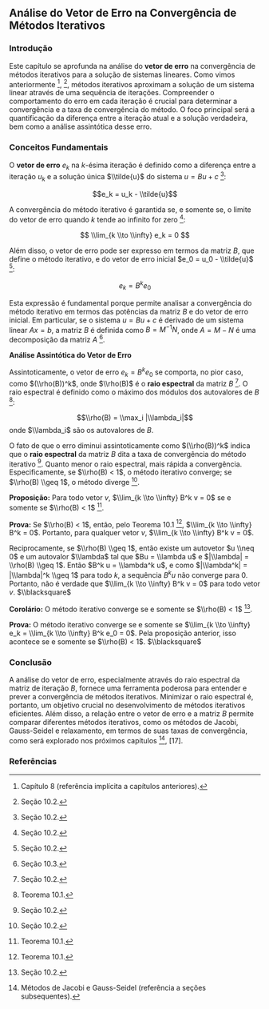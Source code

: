 ## Análise do Vetor de Erro na Convergência de Métodos Iterativos

### Introdução
Este capítulo se aprofunda na análise do **vetor de erro** na convergência de métodos iterativos para a solução de sistemas lineares. Como vimos anteriormente [^1], [^4], métodos iterativos aproximam a solução de um sistema linear através de uma sequência de iterações. Compreender o comportamento do erro em cada iteração é crucial para determinar a convergência e a taxa de convergência do método. O foco principal será a quantificação da diferença entre a iteração atual e a solução verdadeira, bem como a análise assintótica desse erro.

### Conceitos Fundamentais
O **vetor de erro** $e_k$ na *k*-ésima iteração é definido como a diferença entre a iteração $u_k$ e a solução única $\\tilde{u}$ do sistema $u = Bu + c$ [^4]:

$$e_k = u_k - \\tilde{u}$$

A convergência do método iterativo é garantida se, e somente se, o limite do vetor de erro quando *k* tende ao infinito for zero [^4]:

$$ \\lim_{k \\to \\infty} e_k = 0 $$

Além disso, o vetor de erro pode ser expresso em termos da matriz *B*, que define o método iterativo, e do vetor de erro inicial $e_0 = u_0 - \\tilde{u}$ [^4]:

$$e_k = B^k e_0$$

Esta expressão é fundamental porque permite analisar a convergência do método iterativo em termos das potências da matriz *B* e do vetor de erro inicial. Em particular, se o sistema $u = Bu + c$ é derivado de um sistema linear $Ax = b$, a matriz *B* é definida como $B = M^{-1}N$, onde $A = M - N$ é uma decomposição da matriz *A* [^7].

**Análise Assintótica do Vetor de Erro**

Assintoticamente, o vetor de erro $e_k = B^k e_0$ se comporta, no pior caso, como $(\\rho(B))^k$, onde $\\rho(B)$ é o **raio espectral** da matriz *B* [^4].  O raio espectral é definido como o máximo dos módulos dos autovalores de *B* [^2]:

$$\\rho(B) = \\max_i |\\lambda_i|$$
onde $\\lambda_i$ são os autovalores de *B*.

O fato de que o erro diminui assintoticamente como $(\\rho(B))^k$ indica que o **raio espectral** da matriz *B* dita a taxa de convergência do método iterativo [^4]. Quanto menor o raio espectral, mais rápida a convergência. Especificamente, se $\\rho(B) < 1$, o método iterativo converge; se $\\rho(B) \\geq 1$, o método diverge [^4].

**Proposição:** Para todo vetor $v$, $\\lim_{k \\to \\infty} B^k v = 0$ se e somente se $\\rho(B) < 1$ [^2].

**Prova:** Se $\\rho(B) < 1$, então, pelo Teorema 10.1 [^2], $\\lim_{k \\to \\infty} B^k = 0$.  Portanto, para qualquer vetor $v$, $\\lim_{k \\to \\infty} B^k v = 0$.

Reciprocamente, se $\\rho(B) \\geq 1$, então existe um autovetor $u \\neq 0$ e um autovalor $\\lambda$ tal que $Bu = \\lambda u$ e $|\\lambda| = \\rho(B) \\geq 1$.  Então $B^k u = \\lambda^k u$, e como $|\\lambda^k| = |\\lambda|^k \\geq 1$ para todo *k*, a sequência $B^k u$ não converge para 0.  Portanto, não é verdade que $\\lim_{k \\to \\infty} B^k v = 0$ para todo vetor $v$. $\\blacksquare$

**Corolário:** O método iterativo converge se e somente se $\\rho(B) < 1$ [^4].

**Prova:** O método iterativo converge se e somente se $\\lim_{k \\to \\infty} e_k = \\lim_{k \\to \\infty} B^k e_0 = 0$. Pela proposição anterior, isso acontece se e somente se $\\rho(B) < 1$. $\\blacksquare$

### Conclusão
A análise do vetor de erro, especialmente através do raio espectral da matriz de iteração *B*, fornece uma ferramenta poderosa para entender e prever a convergência de métodos iterativos. Minimizar o raio espectral é, portanto, um objetivo crucial no desenvolvimento de métodos iterativos eficientes. Além disso, a relação entre o vetor de erro e a matriz *B* permite comparar diferentes métodos iterativos, como os métodos de Jacobi, Gauss-Seidel e relaxamento, em termos de suas taxas de convergência, como será explorado nos próximos capítulos [^8], [17].

### Referências
[^1]: Capítulo 8 (referência implícita a capítulos anteriores).
[^2]: Teorema 10.1.
[^4]: Seção 10.2.
[^7]: Seção 10.3.
[^8]: Métodos de Jacobi e Gauss-Seidel (referência a seções subsequentes).
[^17]: Proposição 10.8.

<!-- END -->